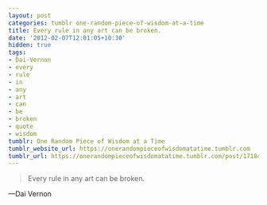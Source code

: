 ```yaml
---
layout: post
categories: tumblr one-random-piece-of-wisdom-at-a-time
title: Every rule in any art can be broken.
date: '2012-02-07T12:01:05+10:30'
hidden: true
tags:
- Dai-Vernon
- every
- rule
- in
- any
- art
- can
- be
- broken
- quote
- wisdom
tumblr: One Random Piece of Wisdom at a Time
tumblr_website_url: https://onerandompieceofwisdomatatime.tumblr.com
tumblr_url: https://onerandompieceofwisdomatatime.tumblr.com/post/17184747879/every-rule-in-any-art-can-be-broken
---
```

> Every rule in any art can be broken.

—Dai Vernon
